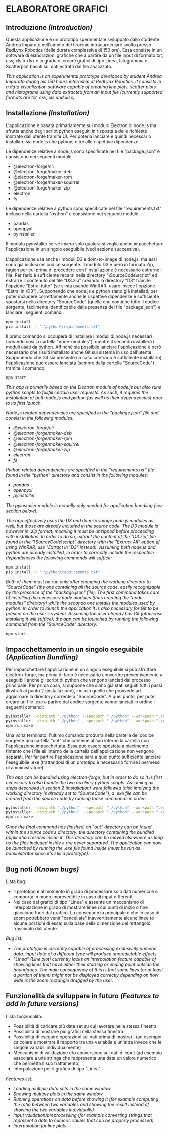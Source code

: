 # ELABORATORE GRAFICI

## Introduzione _(Introduction)_

Questa applicazione è un prototipo sperimentale sviluppato dallo studente Andrea Imparato nell'ambito del tirocinio intracurriculare svolto presso RedLynx Robotics (della durata complessiva di 150 ore). Essa consiste in un software di elaborazioni grafiche che a partire da un file input di formato txt, csv, xls o xlsx è in grado di creare grafici di tipo Linea, Istogramma o Scatterplot basati sui dati estratti dal file analizzato.


_This application is an experimental prototype developed by student Andrea Imparato during his 150 hours internship at RedLynx Robotics. It consists in a data visualization software capable of creating line plots, scatter plots and histograms using data extracted from an input file (currently supported formats are txt, csv, xls and xlsx)._

## Installazione _(Installation)_

L'applicazione è basata primariamente sul modulo Electron di node.js ma sfrutta anche degli script python eseguiti in risposta a delle richieste inoltrate dall'utente tramite UI. Per poterla lanciare è quindi necessario installare sia node.js che python, oltre alle rispettive dipendenze.

Le dipendenze relative a node.js sono specificate nel file "package.json" e consistono nei seguenti moduli:

- @electron-forge/cli
- @electron-forge/maker-deb
- @electron-forge/maker-rpm
- @electron-forge/maker-squirrel
- @electron-forge/maker-zip
- electron
- fs

Le dipendenze relative a python sono specificate nel file "requirements.txt" incluso nella cartella "python" e consistono nei seguenti moduli:

- pandas
- openpyxl
- pyinstaller

Il modulo pyinstaller serve invero solo qualora si voglia anche impacchettare l'applicazione in un singolo eseguibile (vedi sezione successiva).

L'applicazione usa anche i moduli D3 e dom-to-image di node.js, ma essi sono già inclusi nel codice sorgente. Il modulo D3 è però in formato Zip, ragion per cui prima di procedere con l'installazione è necessario estrarne i file. Per farlo è sufficiente recarsi nella directory "\SourceCode\script\" ed estrarre il contenuto del file "D3.zip" creando la directory "D3" tramite l'opzione "Estrai tutto" (se si sta usando WinRAR, usare invece l'opzione "Estrai in \D3"). Supponendo che node.js e python siano già installati, per poter includere correttamente anche le rispettive dipendenze è sufficiente spostarsi nella directory "SourceCode" (quella che contiene tutto il codice sorgente, facilmente identificabile dalla presenza del file "package.json") e lanciare i seguenti comandi:

```bash
npm install
pip install -r ".\python\requirements.txt"
```

Il primo comando si occuperà di installare i moduli di node.js necessari (creando così la cartella "node-modules"), mentre il secondo installerà i moduli usati da python. Affinché sia possibile lanciare l'applicazione è però necessario che risulti installato anche Git sul sistema in uso dall'utente. Supponendo che Git sia presente (in caso contrario è sufficiente installarlo), l'applicazione può essere lanciata (sempre dalla cartella "SourceCode") tramite il comando:

```bash
npm start
```


_This app is primarily based on the Electron module of node.js but also runs python scripts to fullfill certain user requests. As such, it requires the installation of both node.js and python (as well as their dependencies) prior to its first launch._

_Node.js related dependencies are specified in the "package.json" file and consist in the following modules:_

- _@electron-forge/cli_
- _@electron-forge/maker-deb_
- _@electron-forge/maker-rpm_
- _@electron-forge/maker-squirrel_
- _@electron-forge/maker-zip_
- _electron_
- _fs_

_Python related dependencies are specified in the "requirements.txt" file found in the "python" directory and consist in the following modules:_

- _pandas_
- _openpyxl_
- _pyinstaller_

_The pyinstaller module is actually only needed for application bundling (see section below)._

_The app effectively uses the D3 and dom-to-image node.js modules as well, but those are already included in the source code. The D3 module is however in .zip format, meaning it must be unzipped before proceeding with installation. In order to do so, extract the content of the "D3.zip" file found in the "\SourceCode\script\" directory with the "Extract All" option (if using WinRAR, use "Extract in \D3" instead). Assuming both node.js and python are already installed, in order to correctly include the respective dependencies the following commands will suffice:_

```bash
npm install
pip install -r ".\python\requirements.txt"
```

_Both of them must be run only after changing the working directory to "SourceCode" (the one containing all the source code, easily recognizable by the presence of the "package.json" file). The first command takes care of installing the necessary node modules (thus creating the "node-modules" directory) while the secondo one installs the modules used by python. In order to launch the application it is also necessary for Git to be present on the user's system. Assuming the user already has Git (otherwise installing it will suffice), the app can be launched by running the following command from the "SourceCode" directory:_

```bash
npm start
```

## Impacchettamento in un singolo eseguibile _(Application Bundling)_

Per impacchettare l'applicazione in un singolo eseguibile si può sfruttare electron-forge, ma prima di farlo è necessario convertire preventivamente a eseguibili anche gli script di python che vengono lanciati dal processo principale. Per prima cosa, si suppone che siano già stati seguiti tutti i passi illustrati al punto 2 (installazione), incluso quello che provvede ad aggiornare la directory corrente a "SourceCode". A quel punto, per poter creare un file .exe a partire dal codice sorgente vanno lanciati in ordine i seguenti comandi:

```bash
pyinstaller --distpath "./python" --specpath "./python" --workpath "./python/build" -F "./python/DataLoader.py"
pyinstaller --distpath "./python" --specpath "./python" --workpath "./python/build" -F "./python/DataProcessor.py"
npm run make
```

Una volta terminato, l'ultimo comando produrrà nella cartella del codice sorgente una cartella "out" che contiene al suo interno la cartella con l'applicazione impacchettata. Essa può essere spostata a piacimento fintanto che i file all'interno della cartella dell'applicazione non vengono separati. Per far partire l'applicazione sarà a quel punto sufficiente lanciare l'eseguibile .exe (trattandosi di un prototipo è necessario fornire i permessi di amministratore).


_The app can be bundled using electron-forge, but in order to do so it is first necessary to also bundle the two auxiliary python scripts. Assuming all steps described in section 2 (installation) were followed (also implying the working directory is already set to "SourceCode"), a .exe file can be created from the source code by running these commands in order:_

```bash
pyinstaller --distpath "./python" --specpath "./python" --workpath "./python/build" -F "./python/DataLoader.py"
pyinstaller --distpath "./python" --specpath "./python" --workpath "./python/build" -F "./python/DataProcessor.py"
npm run make
```

_Once the final command has finished, an "out" directory can be found within the source code's directory: the directory containing the bundled application resides inside it. This directory can be moved elsewhere as long as the files included inside it are never separated. The application can now be launched by running the .exe file found inside (must be run as administrator since it's still a prototype)._

## Bug noti _(Known bugs)_

Lista bug:
- Il prototipo è al momento in grado di processare solo dati numerici e si comporta in modo imprevedibile in caso di input differenti.
- Nel caso dei grafici di tipo "Linea" è assente un meccanismo di interpolazione in grado di mostrare linee i cui punti
di inizio o fine giacciono fuori dal grafico. La conseguenza principale è che in caso di zoom potrebbero venir "cancellate" inavvertitamente alcune linee (o alcune porzioni di esse) sulla base della dimensione del rettangolo trascinato dall'utente.

_Bug list:_
- _The prototype is currently capable of processing exclusively numeric data. Input data of a different type will produce unpredictable effects._
- _"Linea" (Line plot) currently lacks an interpolation feature capable of showing lines that have either their starting or ending point outside the boundaries. The main consequence of this is that some lines (or at least a portion of them) might not be displayed correctly depending on how wide is the zoom rectangle dragged by the user._

## Funzionalità da sviluppare in futuro _(Features to add in future versions)_

Lista funzionalità:
- Possibilità di caricare più data set su cui lavorare nella stessa finestra
- Possibilità di mostrare più grafici nella stessa finestra
- Possibilità di eseguire operazioni sui dati prima di mostrarli (ad esempio calcolare e mostrare il rapporto tra una variabile e un'altra invece che le singole variabili individualmente)
- Meccanismi di validazione e/o conversione sui dati di input (ad esempio associare a una stringa che rappresenta una data
un valore numerico che permetta il suo trattamento)
- Interpolazione per il grafico di tipo "Linea"

_Features list:_
- _Loading multiple data sets in the same window_
- _Showing multiple plots in the same window_
- _Running operations on data before showing it (for example computing the ratio between two variables and showing the result instead of showing the two variables individually)_
- _Input validation/preprocessing (for example converting strings that represent a date to numeric values that can be properly processed)_
- _Interpolation for line plots_
